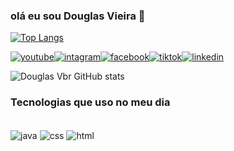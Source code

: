 ### olá eu sou Douglas Vieira 🔅

[![Top Langs](https://github-readme-stats.vercel.app/api/top-langs/?username=DouglasVbr&layout=pie)](https://github.com/anuraghazra/github-readme-stats)

[![youtube](https://img.shields.io/badge/YouTube-FF0000?style=for-the-badge&logo=youtube&logoColor=white)](https://www.youtube.com/@detudoeparatodos9085/videos)[![intagram](https://img.shields.io/badge/Instagram-E4405F?style=for-the-badge&logo=instagram&logoColor=white)](https://instagram.com/douglasvbr_oficial)[![facebook](https://img.shields.io/badge/Facebook-1877F2?style=for-the-badge&logo=facebook&logoColor=white)](https://www.facebook.com/douglas.vieira.1457/)[![tiktok](https://img.shields.io/badge/TikTok-000000?style=for-the-badge&logo=tiktok&logoColor=white)](https://www.tiktok.com/@douglas_vieiraoficial)[![linkedin](https://img.shields.io/badge/LinkedIn-0077B5?style=for-the-badge&logo=linkedin&logoColor=white)](https://www.linkedin.com/in/douglas-vieira-685764212/)

![Douglas Vbr GitHub stats](https://github-readme-stats.vercel.app/api?username=DouglasVbr&show_icons=true&theme=cobalt)

### Tecnologias que uso no meu dia

<div style="display: inline_block"><br>
<img align="center" alt="java" src="https://img.shields.io/badge/Java-ED8B00?style=for-the-badge&logo=openjdk&logoColor=white"/>
<img align="center" alt="css" src="https://img.shields.io/badge/CSS-239120?&style=for-the-badge&logo=css3&logoColor=white"/>
<img align="center" alt="html" src=https://img.shields.io/badge/HTML-239120?style=for-the-badge&logo=html5&logoColor=white/>

</div>
